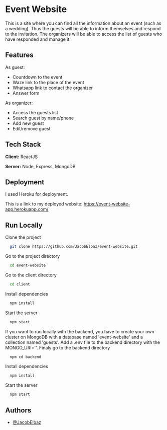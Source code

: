 
# Event Website

This is a site where you can find all the information about an event (such as a wedding). Thus the guests will be able to inform themselves and respond to the invitation. The organizers will be able to access the list of guests who have responded and manage it.


## Features

As guest:
- Countdown to the event
- Waze link to the place of the event
- Whatsapp link to contact the organizer
- Answer form

As organizer:
- Access the guests list 
- Search guest by name/phone
- Add new guest 
- Edit/remove guest

## Tech Stack

**Client:** ReactJS

**Server:** Node, Express, MongoDB

## Deployment

I used Heroku for deployment. 

This is a link to my deployed website: https://event-website-app.herokuapp.com/ 

## Run Locally

Clone the project

```bash
  git clone https://github.com/JacobElbaz/event-website.git
```

Go to the project directory

```bash
  cd event-website
```

Go to the client directory

```bash
  cd client
```

Install dependencies

```bash
  npm install
```

Start the server

```bash
  npm start
```

If you want to run locally with the backend, you have to create your own cluster on MongoDB with a database named 'event-website' and a collection named 'guests'. Add a .env file to the backend directory with the MONGO_URI='<your MongoDB login url>'. Finaly go to the backend directory

```bash
  npm cd backend
```

Install dependencies

```bash
  npm install
```

Start the server 

```bash
  npm start
```
## Authors

- [@JacobElbaz](https://github.com/JacobElbaz)

